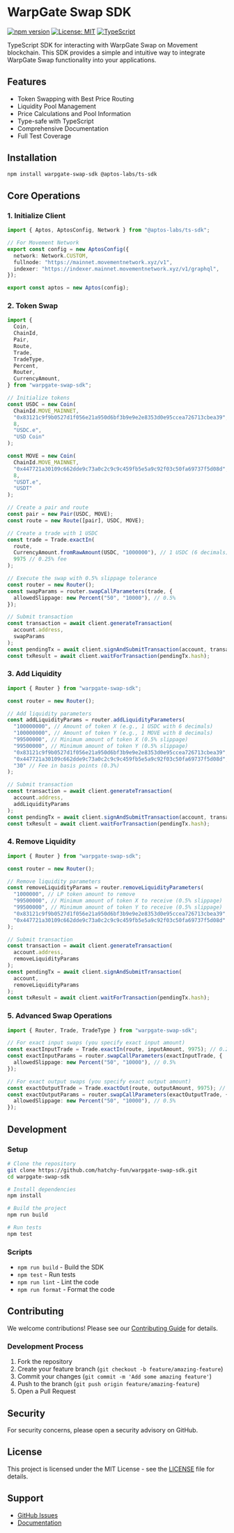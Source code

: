 # WarpGate Swap SDK

[![npm version](https://img.shields.io/npm/v/warpgate-swap-sdk.svg)](https://www.npmjs.com/package/warpgate-swap-sdk)
[![License: MIT](https://img.shields.io/badge/License-MIT-yellow.svg)](https://opensource.org/licenses/MIT)
[![TypeScript](https://img.shields.io/badge/TypeScript-4.9%2B-blue)](https://www.typescriptlang.org/)

TypeScript SDK for interacting with WarpGate Swap on Movement blockchain. This SDK provides a simple and intuitive way to integrate WarpGate Swap functionality into your applications.

## Features

- Token Swapping with Best Price Routing
- Liquidity Pool Management
- Price Calculations and Pool Information
- Type-safe with TypeScript
- Comprehensive Documentation
- Full Test Coverage

## Installation

```bash
npm install warpgate-swap-sdk @aptos-labs/ts-sdk
```

## Core Operations

### 1. Initialize Client

```typescript
import { Aptos, AptosConfig, Network } from "@aptos-labs/ts-sdk";

// For Movement Network
export const config = new AptosConfig({
  network: Network.CUSTOM,
  fullnode: "https://mainnet.movementnetwork.xyz/v1",
  indexer: "https://indexer.mainnet.movementnetwork.xyz/v1/graphql",
});

export const aptos = new Aptos(config);
```

### 2. Token Swap

```typescript
import {
  Coin,
  ChainId,
  Pair,
  Route,
  Trade,
  TradeType,
  Percent,
  Router,
  CurrencyAmount,
} from "warpgate-swap-sdk";

// Initialize tokens
const USDC = new Coin(
  ChainId.MOVE_MAINNET,
  "0x83121c9f9b0527d1f056e21a950d6bf3b9e9e2e8353d0e95ccea726713cbea39",
  8,
  "USDC.e",
  "USD Coin"
);

const MOVE = new Coin(
  ChainId.MOVE_MAINNET,
  "0x447721a30109c662dde9c73a0c2c9c9c459fb5e5a9c92f03c50fa69737f5d08d",
  8,
  "USDT.e",
  "USDT"
);

// Create a pair and route
const pair = new Pair(USDC, MOVE);
const route = new Route([pair], USDC, MOVE);

// Create a trade with 1 USDC
const trade = Trade.exactIn(
  route,
  CurrencyAmount.fromRawAmount(USDC, "1000000"), // 1 USDC (6 decimals)
  9975 // 0.25% fee
);

// Execute the swap with 0.5% slippage tolerance
const router = new Router();
const swapParams = router.swapCallParameters(trade, {
  allowedSlippage: new Percent("50", "10000"), // 0.5%
});

// Submit transaction
const transaction = await client.generateTransaction(
  account.address,
  swapParams
);
const pendingTx = await client.signAndSubmitTransaction(account, transaction);
const txResult = await client.waitForTransaction(pendingTx.hash);
```

### 3. Add Liquidity

```typescript
import { Router } from "warpgate-swap-sdk";

const router = new Router();

// Add liquidity parameters
const addLiquidityParams = router.addLiquidityParameters(
  "100000000", // Amount of token X (e.g., 1 USDC with 6 decimals)
  "100000000", // Amount of token Y (e.g., 1 MOVE with 8 decimals)
  "99500000", // Minimum amount of token X (0.5% slippage)
  "99500000", // Minimum amount of token Y (0.5% slippage)
  "0x83121c9f9b0527d1f056e21a950d6bf3b9e9e2e8353d0e95ccea726713cbea39", // Token X address (USDC.e)
  "0x447721a30109c662dde9c73a0c2c9c9c459fb5e5a9c92f03c50fa69737f5d08d", // Token Y address (USDT.e)
  "30" // Fee in basis points (0.3%)
);

// Submit transaction
const transaction = await client.generateTransaction(
  account.address,
  addLiquidityParams
);
const pendingTx = await client.signAndSubmitTransaction(account, transaction);
const txResult = await client.waitForTransaction(pendingTx.hash);
```

### 4. Remove Liquidity

```typescript
import { Router } from "warpgate-swap-sdk";

const router = new Router();

// Remove liquidity parameters
const removeLiquidityParams = router.removeLiquidityParameters(
  "1000000", // LP token amount to remove
  "99500000", // Minimum amount of token X to receive (0.5% slippage)
  "99500000", // Minimum amount of token Y to receive (0.5% slippage)
  "0x83121c9f9b0527d1f056e21a950d6bf3b9e9e2e8353d0e95ccea726713cbea39", // Token X address (USDC.e)
  "0x447721a30109c662dde9c73a0c2c9c9c459fb5e5a9c92f03c50fa69737f5d08d" // Token Y address (USDT.e)
);

// Submit transaction
const transaction = await client.generateTransaction(
  account.address,
  removeLiquidityParams
);
const pendingTx = await client.signAndSubmitTransaction(
  account,
  removeLiquidityParams
);
const txResult = await client.waitForTransaction(pendingTx.hash);
```

### 5. Advanced Swap Operations

```typescript
import { Router, Trade, TradeType } from "warpgate-swap-sdk";

// For exact input swaps (you specify exact input amount)
const exactInputTrade = Trade.exactIn(route, inputAmount, 9975); // 0.25% fee
const exactInputParams = router.swapCallParameters(exactInputTrade, {
  allowedSlippage: new Percent("50", "10000"), // 0.5%
});

// For exact output swaps (you specify exact output amount)
const exactOutputTrade = Trade.exactOut(route, outputAmount, 9975); // 0.25% fee
const exactOutputParams = router.swapCallParameters(exactOutputTrade, {
  allowedSlippage: new Percent("50", "10000"), // 0.5%
});
```

## Development

### Setup

```bash
# Clone the repository
git clone https://github.com/hatchy-fun/warpgate-swap-sdk.git
cd warpgate-swap-sdk

# Install dependencies
npm install

# Build the project
npm run build

# Run tests
npm test
```

### Scripts

- `npm run build` - Build the SDK
- `npm test` - Run tests
- `npm run lint` - Lint the code
- `npm run format` - Format the code

## Contributing

We welcome contributions! Please see our [Contributing Guide](CONTRIBUTING.md) for details.

### Development Process

1. Fork the repository
2. Create your feature branch (`git checkout -b feature/amazing-feature`)
3. Commit your changes (`git commit -m 'Add some amazing feature'`)
4. Push to the branch (`git push origin feature/amazing-feature`)
5. Open a Pull Request

## Security

For security concerns, please open a security advisory on GitHub.

## License

This project is licensed under the MIT License - see the [LICENSE](LICENSE) file for details.

## Support

- [GitHub Issues](https://github.com/hatchy-fun/warpgate-swap-sdk/issues)
- [Documentation](https://github.com/hatchy-fun/warpgate-swap-sdk#readme)
